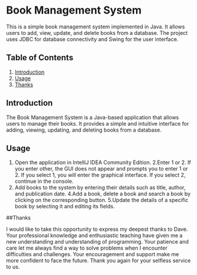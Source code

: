 # Book Management System

This is a simple book management system implemented in Java. It allows users to add, view, update, and delete books from a database. The project uses JDBC for database connectivity and Swing for the user interface.

## Table of Contents

1. [Introduction](#introduction)
2. [Usage](#usage)
3. [Thanks](#Thanks)

## Introduction

The Book Management System is a Java-based application that allows users to manage their books. It provides a simple and intuitive interface for adding, viewing, updating, and deleting books from a database.


## Usage

1. Open the application in IntelliJ IDEA Community Edition.
2.Enter 1 or 2. If you enter other, the GUI does not appear and prompts you to enter 1 or 2. If you select 1, you will enter the graphical interface. If you select 2, continue in the console.
3. Add books to the system by entering their details such as title, author, and publication date.
4.Add a book, delete a book and search a book by clicking on the corresponding button.
5.Update the details of a specific book by selecting it and editing its fields.

##Thanks

I would like to take this opportunity to express my deepest thanks to Dave. Your professional     knowledge and enthusiastic teaching have given me a new understanding and understanding of   programming. Your patience and care let me always find a way to solve problems when I        encounter difficulties and challenges. Your encouragement and support make me more confident   to face the future. Thank you again for your selfless service to us.   
